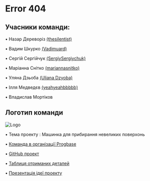 # Error 404


## Учасники команди:


• Назар Дереворіз [(thesilentist)](https://github.com/thesilentist)

• Вадим Шкурко [(Vadimuard)](https://github.com/Vadimuard)

• Сергій Сергійчук [(SergiySergiychuk)](https://github.com/SergiySergiychuk)

• Маріанна Снітко [(mariannasnitko)](https://github.com/mariannasnitko)

• Уляна Дзьоба [(Uliana Dzyoba)](https://github.com/uliana-dzyoba)

• Ілля Медведєв [(yeahyeahbbbbb)](https://github.com/yeahyeahbbbbb)

• Владислав Мортіков 



## Логотип команди  

  ![Logo](https://i.stack.imgur.com/Esppm.png)



• Тема проекту : Машинка для прибирання невеликих поверхонь

• [Команда в організації Progbase](https://github.com/orgs/progbase/teams/error-404)

• [GitHub проект](https://github.com/orgs/progbase/projects/7)

• [Таблиця  отриманих деталей](https://docs.google.com/spreadsheets/d/16fzgbMDlDMzkRPJ2Xh15YEYkxyKOdK2a3I6qHyqXfbA/edit)

• [Презентація ідеї проекту](https://i.gifer.com/QDWt.gif)

